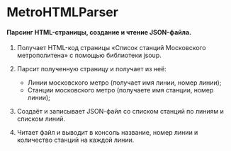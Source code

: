 # MetroHTMLParser

#### Парсинг HTML-страницы, создание и чтение JSON-файла.

1. Получает HTML-код страницы «Список станций Московского метрополитена»  с помощью библиотеки jsoup.
1. Парсит полученную страницу и получает из неё:    
    - Линии московского метро (получает имя линии, номер линии);
    - Станции московского метро (получаете имя станции, номер линии);
    
1. Создаёт и записывает JSON-файл со списком станций по линиям и списком линий.
1. Читает файл и выводит в консоль название, номер линии и количество станций на каждой линии.